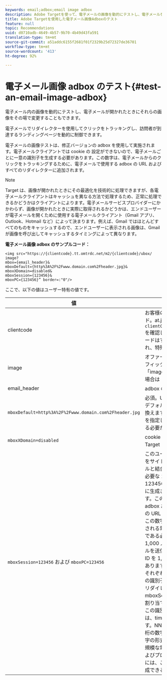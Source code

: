 ```yaml
---
keywords: email;adbox;email image adbox
description: Adobe Targetを使って、電子メールの画像を動的にテストし、電子メールを開いたときにその場で画像を変更することもできます。
title: Adobe Targetを使用した電子メール画像Adboxのテスト
feature: null
topic: Recommendations
uuid: d0710adb-4649-4b57-9b70-4b49d43fa591
translation-type: tm+mt
source-git-commit: a51addc6155f2681f01f2329b25d72327de36701
workflow-type: tm+mt
source-wordcount: '413'
ht-degree: 92%

---
```



# 電子メール画像 adbox のテスト{#test-an-email-image-adbox}

電子メール内の画像を動的にテストし、電子メールが開かれたときにそれらの画像をその場で変更することもできます。

電子メールでリダイレクターを使用してクリックをトラッキングし、訪問者が到達するランディングページを動的に制御できます。

電子メールの画像テストは、修正バージョンの adbox を使用して実施されます。電子メールクライアントでは cookie の 設定ができないので、電子メールごとに一意の識別子を生成する必要があります。この数字は、電子メールからのクリックをトラッキングするために、電子メールで使用する adbox の URL およびすべてのリダイレクターに追加されます。

>[!NOTE]
>
>Target は、画像が開かれたときにその最適化を技術的に処理できますが、各電子メールクライアントはキャッシュを異なる方法で処理するため、正常に処理できるかどうかはクライアントによります。電子メールサービスプロバイダーにかかわらず、画像が開かれたときに実際に取得されるかどうかは、エンドユーザーが電子メールを開くために使用する電子メールクライアント（Gmail アプリ、Outlook、Hotmail など）によって決まります。例えば、Gmail ではほとんどすべてのものをキャッシュするので、エンドユーザーに表示される画像は、Gmail が画像を呼び出してキャッシュするタイミングによって異なります。

**電子メール画像 adbox のサンプルコード：**

```
<img src="https://{clientcode}.tt.omtrdc.net/m2/​{clientcode}/ubox/​image?
mbox={email_header}&
mboxDefault=​{http%3A%2F%2Fwww.domain.com%2Fheader.jpg}&
mboxXDomain=disabled&
mboxSession={123456}&
mboxPC={123456}” border=:"0"/>
```

ここで、以下の値はユーザー特有の値です。

| 値 | 説明 |
|--- |--- |
| clientcode | お客様のクライアントコード。at.js または mbox.js の `clientCode='yourclientcode'` を確認してください。このコードはすべて小文字で表され、特殊文字は含みません。 |
| image | オファータイプ。常に、グラフィック広告の場合は「image」、リダイレクターの場合は「page」になります。 |
| email_header | adbox の名前。 |
| `mboxDefault=http%3A%2F%2Fwww.domain.com%2Fheader.jpg` | 必須。URL を adbox の適切なデフォルトコンテンツに置き換えます。これには絶対参照を指定し、URL エンコードする必要があります。 |
| `mboxXDomain=disabled` | cookie を設定しないよう Target に指示します。 |
| `mboxSession=123456` および `mboxPC=123456` | このユーザーのプロファイルをサイトの既存のプロファイルと結合するために Target で必要な 2 つの値です。123456 は、電子メールごとに生成される一意の識別子です。この値は、すべての adbox およびリダイレクターの URL に動的に挿入します。この数字は、各受信者に送信される電子メールごとに一意である必要があります。毎週 1,000 人の受信者に電子メールを送信する場合は、一意の ID を 1,000 個生成する必要があります。<br>それぞれの電子メールの一意の識別子を、各 adbox およびリダイレクターの URL の mboxSession と mboxPC に割り当てる必要があります。この識別子に推奨される形式は、timestamp-NNNNN です。NNNNN はランダムな 5 桁の数字ですが、任意の英数字の形式も使用できます。大規模な電子メールサービスおよびプログラミング言語の中には、この一意の識別子を生成できるものがあります。 |
